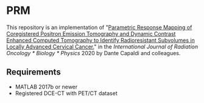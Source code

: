 # PRM

This repository is an implementation of "[Parametric Response Mapping of Coregistered Positron Emission Tomography and Dynamic Contrast Enhanced Computed Tomography to Identify Radioresistant Subvolumes in Locally Advanced Cervical Cancer.](https://doi.org/10.1016/j.ijrobp.2020.03.023)" in the _International Journal of Radiation Oncology * Biology * Physics_ 2020 by Dante Capaldi and colleagues.

## Requirements

- MATLAB 2017b or newer
- Registered DCE-CT with PET/CT dataset


